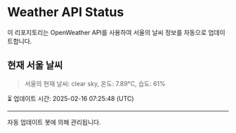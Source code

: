 
# Weather API Status

이 리포지토리는 OpenWeather API를 사용하여 서울의 날씨 정보를 자동으로 업데이트합니다.

## 현재 서울 날씨
> 서울의 현재 날씨: clear sky, 온도: 7.89°C, 습도: 61%

⏳ 업데이트 시간: 2025-02-16 07:25:48 (UTC)

---
자동 업데이트 봇에 의해 관리됩니다.
